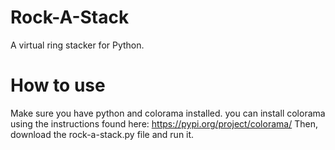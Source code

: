 # Rock-A-Stack
A virtual ring stacker for Python.
# How to use
Make sure you have python and colorama installed. you can install colorama using the instructions found here: https://pypi.org/project/colorama/
Then, download the rock-a-stack.py file and run it.
